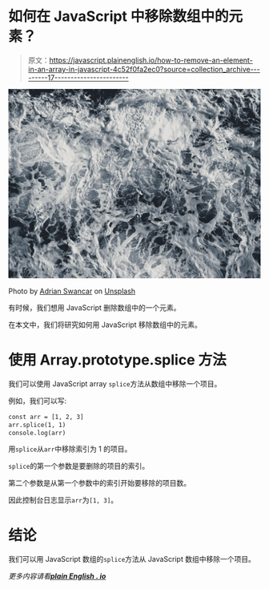 # 如何在 JavaScript 中移除数组中的元素？

> 原文：<https://javascript.plainenglish.io/how-to-remove-an-element-in-an-array-in-javascript-4c52f0fa2ec0?source=collection_archive---------17----------------------->

![](img/1b158faf62a2d73c3ac4c36dfd04b2d6.png)

Photo by [Adrian Swancar](https://unsplash.com/@a_d_s_w?utm_source=medium&utm_medium=referral) on [Unsplash](https://unsplash.com?utm_source=medium&utm_medium=referral)

有时候，我们想用 JavaScript 删除数组中的一个元素。

在本文中，我们将研究如何用 JavaScript 移除数组中的元素。

# 使用 Array.prototype.splice 方法

我们可以使用 JavaScript array `splice`方法从数组中移除一个项目。

例如，我们可以写:

```
const arr = [1, 2, 3]
arr.splice(1, 1)
console.log(arr)
```

用`splice`从`arr`中移除索引为 1 的项目。

`splice`的第一个参数是要删除的项目的索引。

第二个参数是从第一个参数中的索引开始要移除的项目数。

因此控制台日志显示`arr`为`[1, 3]`。

# 结论

我们可以用 JavaScript 数组的`splice`方法从 JavaScript 数组中移除一个项目。

*更多内容请看*[***plain English . io***](http://plainenglish.io/)